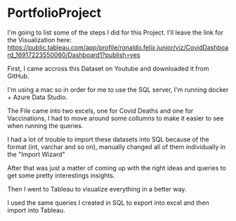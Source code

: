 # PortfolioProject

I'm going to list some of the steps I did for this Project.
I'll leave the link for the Visualization here: https://public.tableau.com/app/profile/ronaldo.felix.junior/viz/CovidDashboard_16917223550060/Dashboard1?publish=yes

First, I came accross this Dataset on Youtube and downloaded it from GitHub.

I'm using a mac so in order for me to use the SQL server, I'm running docker + Azure Data Studio. 

The File came into two excels, one for Covid Deaths and one for Vaccinations, I had to move around some collumns to make it easier to see when running the queries.

I had a lot of trouble to import these datasets into SQL because of the format (int, varchar and so on), manually changed all of them individually in the "Import Wizard" 

After that was just a matter of coming up with the right ideas and queries to get some pretty interestings insights.

Then I went to Tableau to visualize everything in a better way. 

I used the same queries I created in SQL to export into excel and then import into Tableau.
